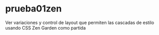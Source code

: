 # prueba01zen
Ver variaciones y control de layout que permiten las cascadas de estilo usando CSS Zen Garden como partida
